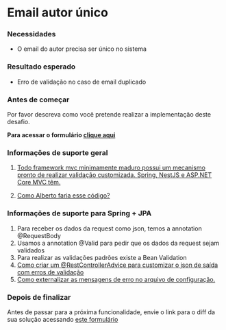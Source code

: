# Email autor único

### **Necessidades**

*   O email do autor precisa ser único no sistema

### **Resultado esperado**

*   Erro de validação no caso de email duplicado

### Antes de começar

Por favor descreva como você pretende realizar a implementação deste desafio.          
  
  **Para acessar o formulário [clique aqui](https://docs.google.com/forms/d/e/1FAIpQLSf052bqWZ2_fc1enTuDPk4liHtjlPmz0MsEWdWxWd88gUrPOA/viewform)**


### **Informações de suporte geral**

1.  [Todo framework mvc minimamente maduro possui um mecanismo pronto de realizar validação customizada. Spring, NestJS e ASP.NET Core MVC têm.](https://youtu.be/SygOC4d_N5w)

2.  [Como Alberto faria esse código?](https://youtu.be/R7_KHlsuqgs)

### Informações de suporte para Spring + JPA

1.  Para receber os dados da request como json, temos a annotation @RequestBody
2.  Usamos a annotation @Valid para pedir que os dados da request sejam validados
3.  Para realizar as validações padrões existe a Bean Validation
4.  [Como criar um @RestControllerAdvice para customizar o json de saída com erros de validação](https://youtu.be/H6aM-4RaRrE)
5.  [Como externalizar as mensagens de erro no arquivo de configuração.](https://youtu.be/FO4HnZNCvoo)

### Depois de finalizar

Antes de passar para a próxima funcionalidade, envie o link para o diff da sua solução acessando [este formulário](https://forms.gle/w7XqSMitfxgiQBo19)

